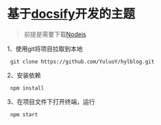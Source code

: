 # 基于[docsify](https://docsify.js.org/#/)开发的主题

> 前提是需要下载[Nodejs](http://nodejs.cn/)

1、使用git将项目拉取到本地
```shell
 git clone https://github.com/YuluoY/hylblog.git
```
2、安装依赖
```shell
 npm install
```
3、在项目文件下打开终端，运行
```shell
 npm start
```